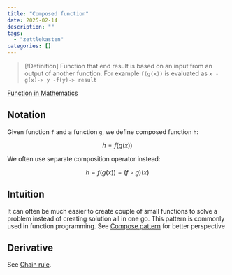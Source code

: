 ```yaml
---
title: "Composed function"
date: 2025-02-14
description: ""
tags: 
  - "zettlekasten"
categories: []
---
```


> [!Definition]
> Function that end result is based on an input from an output of another function. For example `f(g(x))` is evaluated as `x -g(x)-> y -f(y)-> result`

[Function in Mathematics](Function%20in%20Mathematics.md)

## Notation

Given function `f` and a function `g`, we define composed function `h`:

$$h = f(g(x))$$

We often use separate composition operator instead:

$$h = f(g(x)) = (f \circ g)(x)$$

## Intuition

It can often be much easier to create couple of small functions to solve a problem instead of creating solution all in one go. This pattern is commonly used in function programming. See [Compose pattern](Compose%20pattern.md) for better perspective

## Derivative

See [Chain rule](Chain%20rule.md).
